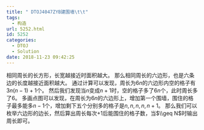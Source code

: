 ```yaml
---
title: " DTOJ4047ZYB建围墙\t\t"
tags:
  - 构造
url: 5252.html
id: 5252
categories:
  - DTOJ
  - Solution
date: 2018-11-23 09:42:25
---
```


相同周长的长方形，长宽越接近时面积越大。 那么相同周长的六边形，也是六条边的长度越接近面积越大。 通过计算可以发现，周长为$6n$的六边形内空的格子有$3n(n-1)+1$个。 然后我们发现当$n$变成$n+1$时，空的格子多了$6n$个，此时周长多了$6$。 多画点图可以发现，在周长为$6n$的六边形上，增加第一个围墙，围住的格子最多能多$n-1$个，增加剩下五个分别多的格子是$n,n,n,n,n+1$。 那么我们可以枚举六边形的边长，然后算出周长每次$+1$后能围住的格子数，当$\\geq N$时输出周长即可。